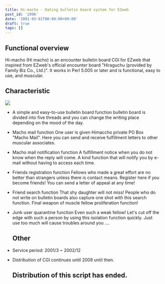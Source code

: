 ```yaml
---
title: Hi-macho - Dating bulletin board system for EZweb
post_id: '2996'
date: '2001-03-01T00:00:00+09:00'
draft: true
tags: []
---
```


## Functional overview

Hi-macho (Hi macho) is an encounter bulletin board CGI for EZweb that inspired from EZweb's official encounter board "Hiraguchu (provided by Family Biz Co., Ltd.)". It works in Perl 5.005 or later and is functional, easy to use, and muscular.

## Characteristic

![](https://danmaq.com/wp-content/uploads/2013/11/macho.gif)

*   A simple and easy-to-use bulletin board function bulletin board is divided into five threads and you can change the writing place depending on the mood of the day.
*   Macho mail function One user is given Himaccho private PO Box "Macho Mail". Here you can send and receive fulfillment letters to other muscular associates.
*   Macho mail notification function A fulfillment notice when you do not know when the reply will come. A kind function that will notify you by e-mail without having to access each time.
*   Friends registration function Fellows who made a great effort are no better than strangers unless there is contact means. Register here if you become friends! You can send a letter of appeal at any time!
*   Friend search function That shy daughter will not miss! People who do not write on bulletin boards also capture one shot with this search function. Final weapon of muscle fellow proliferation function!
*   Junk user quarantine function Even such a weak fellow! Let's cut off the edge with such a person by using this isolation function quickly. Just use too much will cause troubles around you ....
    
    ## Other
    
*   Service period: 2001/3 ~ 2002/12
    
*   Distribution of CGI continues until 2009 until then.
    
    ## Distribution of this script has ended.
